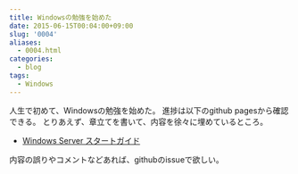 ```yaml
---
title: Windowsの勉強を始めた
date: 2015-06-15T00:04:00+09:00
slug: '0004'
aliases:
  - 0004.html
categories:
  - blog
tags:
  - Windows
---
```


人生で初めて、Windowsの勉強を始めた。
進捗は以下のgithub pagesから確認できる。
とりあえず、章立てを書いて、内容を徐々に埋めているところ。

- [Windows Server スタートガイド](http://hitsumabushi.github.io/windows_start_guide/)


内容の誤りやコメントなどあれば、githubのissueで欲しい。
